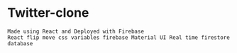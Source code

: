 # Twitter-clone
    Made using React and Deployed with Firebase
    React flip move css variables firebase Material UI Real time firestore database
